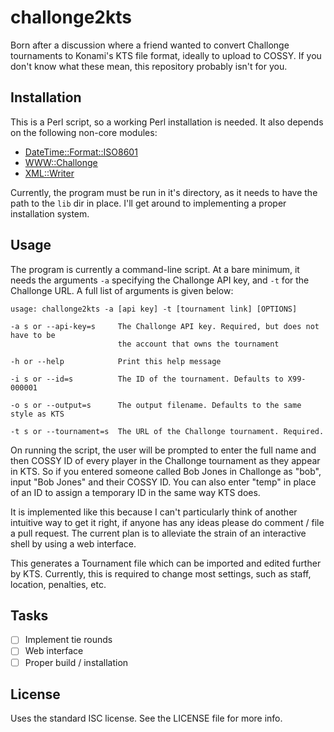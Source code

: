 # challonge2kts

Born after a discussion where a friend wanted to convert Challonge tournaments
to Konami's KTS file format, ideally to upload to COSSY. If you don't know what
these mean, this repository probably isn't for you.

## Installation

This is a Perl script, so a working Perl installation is needed. It also
depends on the following non-core modules:

* [DateTime::Format::ISO8601](http://search.cpan.org/~jhoblitt/DateTime-Format-ISO8601-0.08/lib/DateTime/Format/ISO8601.pod)
* [WWW::Challonge](http://search.cpan.org/dist/WWW-Challonge/lib/WWW/Challonge.pm)
* [XML::Writer](http://search.cpan.org/dist/XML-Writer/Writer.pm)

Currently, the program must be run in it's directory, as it needs to have the
path to the `lib` dir in place. I'll get around to implementing a proper
installation system.

## Usage

The program is currently a command-line script. At a bare minimum, it needs the
arguments `-a` specifying the Challonge API key, and `-t` for the Challonge URL.
A full list of arguments is given below:

```
usage: challonge2kts -a [api key] -t [tournament link] [OPTIONS]

-a s or --api-key=s	    The Challonge API key. Required, but does not have to be
                        the account that owns the tournament

-h or --help            Print this help message

-i s or --id=s          The ID of the tournament. Defaults to X99-000001

-o s or --output=s      The output filename. Defaults to the same style as KTS

-t s or --tournament=s  The URL of the Challonge tournament. Required.
```

On running the script, the user will be prompted to enter the full name and then
COSSY ID of every player in the Challonge tournament as they appear in KTS. So
if you entered someone called Bob Jones in Challonge as "bob", input "Bob Jones"
and their COSSY ID. You can also enter "temp" in place of an ID to assign a
temporary ID in the same way KTS does.

It is implemented like this because I can't particularly think of another
intuitive way to get it right, if anyone has any ideas please do comment / file
a pull request. The current plan is to alleviate the strain of an interactive
shell by using a web interface.

This generates a Tournament file which can be imported and edited further by
KTS. Currently, this is required to change most settings, such as staff,
location, penalties, etc.

## Tasks

- [ ] Implement tie rounds
- [ ] Web interface
- [ ] Proper build / installation

## License

Uses the standard ISC license. See the LICENSE file for more info.
